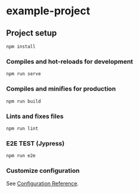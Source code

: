 # example-project

## Project setup
```
npm install
```

### Compiles and hot-reloads for development
```
npm run serve
```

### Compiles and minifies for production
```
npm run build
```

### Lints and fixes files
```
npm run lint
```

### E2E TEST (Jypress)
```
npm run e2e
```

### Customize configuration
See [Configuration Reference](https://cli.vuejs.org/config/).
